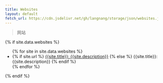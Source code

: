 ```yaml
---
title: Websites
layout: default
fetch_url: https://cdn.jsdelivr.net/gh/langnang/storage/json/websites.json
---
```

> 网站

<!-- <ul>
  <li v-for="(content,index) in fetch.data.contents" v-bind:key="index" v-text="content.title"></li>
</ul>

<script>
  $(document).ready(()=>{
    console.log(app);
  })
</script> -->

{% if site.data.websites %}
<ul>
  {% for site in site.data.websites %}
  <li>
    {% if site.url %}
    <a target="_blank" href="{{site.url}}">{{site.title}}: {{site.description}}</a>
    {% else %}
    {{site.title}}: {{site.description}}
    {% endif %}
  </li>
  {% endfor %}
</ul>
{% endif %}
